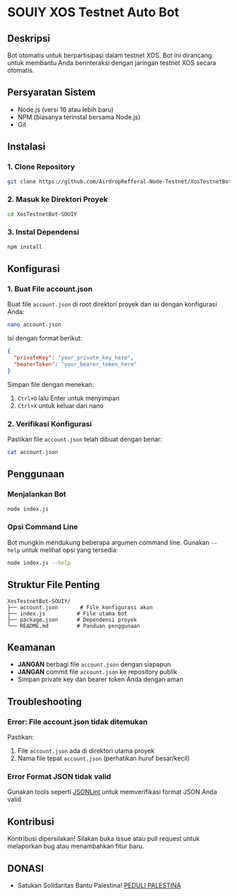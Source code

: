 # SOUIY XOS Testnet Auto Bot

## Deskripsi
Bot otomatis untuk berpartisipasi dalam testnet XOS. Bot ini dirancang untuk membantu Anda berinteraksi dengan jaringan testnet XOS secara otomatis.

## Persyaratan Sistem
- Node.js (versi 16 atau lebih baru)
- NPM (biasanya terinstal bersama Node.js)
- Git

## Instalasi

### 1. Clone Repository
```bash
git clone https://github.com/AirdropRefferal-Node-Testnet/XosTestnetBot-SOUIY.git
```

### 2. Masuk ke Direktori Proyek
```bash
cd XosTestnetBot-SOUIY
```

### 3. Instal Dependensi
```bash
npm install
```

## Konfigurasi

### 1. Buat File account.json
Buat file `account.json` di root direktori proyek dan isi dengan konfigurasi Anda:

```bash
nano account.json
```

Isi dengan format berikut:
```json
{
  "privateKey": "your_private_key_here",
  "bearerToken": "your_bearer_token_here"
}
```

Simpan file dengan menekan:
1. `Ctrl+O` lalu Enter untuk menyimpan
2. `Ctrl+X` untuk keluar dari nano

### 2. Verifikasi Konfigurasi
Pastikan file `account.json` telah dibuat dengan benar:
```bash
cat account.json
```

## Penggunaan

### Menjalankan Bot
```bash
node index.js
```

### Opsi Command Line
Bot mungkin mendukung beberapa argumen command line. Gunakan `--help` untuk melihat opsi yang tersedia:
```bash
node index.js --help
```

## Struktur File Penting
```
XosTestnetBot-SOUIY/
├── account.json       # File konfigurasi akun
├── index.js          # File utama bot
├── package.json      # Dependensi proyek
└── README.md         # Panduan penggunaan
```

## Keamanan
- **JANGAN** berbagi file `account.json` dengan siapapun
- **JANGAN** commit file `account.json` ke repository publik
- Simpan private key dan bearer token Anda dengan aman

## Troubleshooting

### Error: File account.json tidak ditemukan
Pastikan:
1. File `account.json` ada di direktori utama proyek
2. Nama file tepat `account.json` (perhatikan huruf besar/kecil)

### Error Format JSON tidak valid
Gunakan tools seperti [JSONLint](https://jsonlint.com/) untuk memverifikasi format JSON Anda valid

## Kontribusi
Kontribusi dipersilakan! Silakan buka issue atau pull request untuk melaporkan bug atau menambahkan fitur baru.

## DONASI
- Satukan Solidaritas Bantu Palestina!
[PEDULI PALESTINA](https://digital.dompetdhuafa.org/donasi/jagapalestina)

